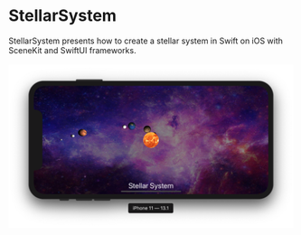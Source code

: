 # StellarSystem
StellarSystem presents how to create a stellar system in Swift on iOS with SceneKit and SwiftUI frameworks.
<br><br>
![Stellar System](StellarSystem.png)
